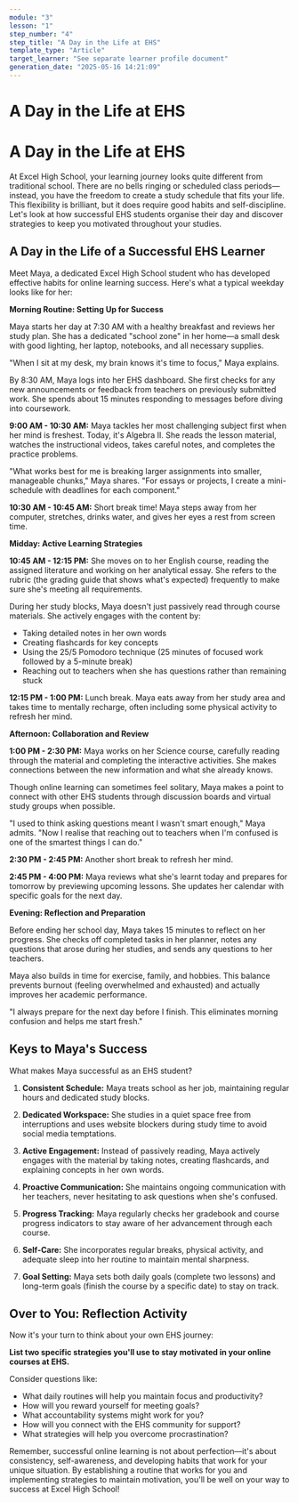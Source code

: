 ```yaml
---
module: "3"
lesson: "1"
step_number: "4"
step_title: "A Day in the Life at EHS"
template_type: "Article"
target_learner: "See separate learner profile document"
generation_date: "2025-05-16 14:21:09"
---
```


# A Day in the Life at EHS

# A Day in the Life at EHS

At Excel High School, your learning journey looks quite different from traditional school. There are no bells ringing or scheduled class periods—instead, you have the freedom to create a study schedule that fits your life. This flexibility is brilliant, but it does require good habits and self-discipline. Let's look at how successful EHS students organise their day and discover strategies to keep you motivated throughout your studies.

## A Day in the Life of a Successful EHS Learner

Meet Maya, a dedicated Excel High School student who has developed effective habits for online learning success. Here's what a typical weekday looks like for her:

**Morning Routine: Setting Up for Success**

Maya starts her day at 7:30 AM with a healthy breakfast and reviews her study plan. She has a dedicated "school zone" in her home—a small desk with good lighting, her laptop, notebooks, and all necessary supplies.

"When I sit at my desk, my brain knows it's time to focus," Maya explains.

By 8:30 AM, Maya logs into her EHS dashboard. She first checks for any new announcements or feedback from teachers on previously submitted work. She spends about 15 minutes responding to messages before diving into coursework.

**9:00 AM - 10:30 AM:** Maya tackles her most challenging subject first when her mind is freshest. Today, it's Algebra II. She reads the lesson material, watches the instructional videos, takes careful notes, and completes the practice problems.

"What works best for me is breaking larger assignments into smaller, manageable chunks," Maya shares. "For essays or projects, I create a mini-schedule with deadlines for each component."

**10:30 AM - 10:45 AM:** Short break time! Maya steps away from her computer, stretches, drinks water, and gives her eyes a rest from screen time.

**Midday: Active Learning Strategies**

**10:45 AM - 12:15 PM:** She moves on to her English course, reading the assigned literature and working on her analytical essay. She refers to the rubric (the grading guide that shows what's expected) frequently to make sure she's meeting all requirements.

During her study blocks, Maya doesn't just passively read through course materials. She actively engages with the content by:
- Taking detailed notes in her own words
- Creating flashcards for key concepts
- Using the 25/5 Pomodoro technique (25 minutes of focused work followed by a 5-minute break)
- Reaching out to teachers when she has questions rather than remaining stuck

**12:15 PM - 1:00 PM:** Lunch break. Maya eats away from her study area and takes time to mentally recharge, often including some physical activity to refresh her mind.

**Afternoon: Collaboration and Review**

**1:00 PM - 2:30 PM:** Maya works on her Science course, carefully reading through the material and completing the interactive activities. She makes connections between the new information and what she already knows.

Though online learning can sometimes feel solitary, Maya makes a point to connect with other EHS students through discussion boards and virtual study groups when possible.

"I used to think asking questions meant I wasn't smart enough," Maya admits. "Now I realise that reaching out to teachers when I'm confused is one of the smartest things I can do."

**2:30 PM - 2:45 PM:** Another short break to refresh her mind.

**2:45 PM - 4:00 PM:** Maya reviews what she's learnt today and prepares for tomorrow by previewing upcoming lessons. She updates her calendar with specific goals for the next day.

**Evening: Reflection and Preparation**

Before ending her school day, Maya takes 15 minutes to reflect on her progress. She checks off completed tasks in her planner, notes any questions that arose during her studies, and sends any questions to her teachers.

Maya also builds in time for exercise, family, and hobbies. This balance prevents burnout (feeling overwhelmed and exhausted) and actually improves her academic performance.

"I always prepare for the next day before I finish. This eliminates morning confusion and helps me start fresh."

## Keys to Maya's Success

What makes Maya successful as an EHS student?

1. **Consistent Schedule:** Maya treats school as her job, maintaining regular hours and dedicated study blocks.

2. **Dedicated Workspace:** She studies in a quiet space free from interruptions and uses website blockers during study time to avoid social media temptations.

3. **Active Engagement:** Instead of passively reading, Maya actively engages with the material by taking notes, creating flashcards, and explaining concepts in her own words.

4. **Proactive Communication:** She maintains ongoing communication with her teachers, never hesitating to ask questions when she's confused.

5. **Progress Tracking:** Maya regularly checks her gradebook and course progress indicators to stay aware of her advancement through each course.

6. **Self-Care:** She incorporates regular breaks, physical activity, and adequate sleep into her routine to maintain mental sharpness.

7. **Goal Setting:** Maya sets both daily goals (complete two lessons) and long-term goals (finish the course by a specific date) to stay on track.

## Over to You: Reflection Activity

Now it's your turn to think about your own EHS journey:

**List two specific strategies you'll use to stay motivated in your online courses at EHS.**

Consider questions like:
- What daily routines will help you maintain focus and productivity?
- How will you reward yourself for meeting goals?
- What accountability systems might work for you?
- How will you connect with the EHS community for support?
- What strategies will help you overcome procrastination?

Remember, successful online learning is not about perfection—it's about consistency, self-awareness, and developing habits that work for your unique situation. By establishing a routine that works for you and implementing strategies to maintain motivation, you'll be well on your way to success at Excel High School!
